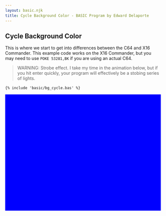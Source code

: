 ```yaml
---
layout: basic.njk
title: Cycle Background Color - BASIC Program by Edward Delaporte
---
```


## Cycle Background Color

This is where we start to get into differences between the C64 and X16 Commander. This example code works on the X16 Commander, but you may need to use `POKE 53281,BK` if you are using an actual C64.

> WARNING: Strobe effect. I take my time in the animation below, but if you hit enter quickly, your program will effectively be a stobing series of lights.

```basic
{% include 'basic/bg_cycle.bas' %}
```

![BASIC program animation](/img/basic/bg_cycle.gif)


